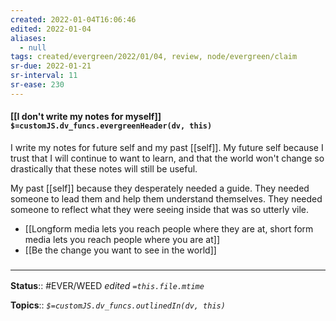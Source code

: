 ```yaml
---
created: 2022-01-04T16:06:46 
edited: 2022-01-04
aliases:
  - null
tags: created/evergreen/2022/01/04, review, node/evergreen/claim   
sr-due: 2022-01-21
sr-interval: 11
sr-ease: 230
---
```


#### [[I don't write my notes for myself]] `$=customJS.dv_funcs.evergreenHeader(dv, this)`

I write my notes for future self and my past [[self]].
My future self because I trust that I will continue to want to learn, and that the world won't change so drastically that these notes will still be useful.

My past [[self]] because they desperately needed a guide. They needed someone to lead them and help them understand themselves. They needed someone to reflect what they were seeing inside that was so utterly vile.

- [[Longform media lets you reach people where they are at, short form media lets you reach people where you are at]]
- [[Be the change you want to see in the world]]

### <hr class="footnote"/>

**Status**:: #EVER/WEED 
*edited `=this.file.mtime`*

**Topics**:: 
*`$=customJS.dv_funcs.outlinedIn(dv, this)`*
